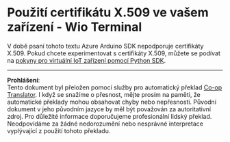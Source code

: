<!--
CO_OP_TRANSLATOR_METADATA:
{
  "original_hash": "8a74f789f3c1bf41a13c007190360c19",
  "translation_date": "2025-08-27T23:07:54+00:00",
  "source_file": "2-farm/lessons/6-keep-your-plant-secure/wio-terminal-x509.md",
  "language_code": "cs"
}
-->
# Použití certifikátu X.509 ve vašem zařízení - Wio Terminal

V době psaní tohoto textu Azure Arduino SDK nepodporuje certifikáty X.509. Pokud chcete experimentovat s certifikáty X.509, můžete se podívat na [pokyny pro virtuální IoT zařízení pomocí Python SDK](single-board-computer-x509.md).

---

**Prohlášení**:  
Tento dokument byl přeložen pomocí služby pro automatický překlad [Co-op Translator](https://github.com/Azure/co-op-translator). I když se snažíme o přesnost, mějte prosím na paměti, že automatické překlady mohou obsahovat chyby nebo nepřesnosti. Původní dokument v jeho původním jazyce by měl být považován za autoritativní zdroj. Pro důležité informace doporučujeme profesionální lidský překlad. Neodpovídáme za žádné nedorozumění nebo nesprávné interpretace vyplývající z použití tohoto překladu.